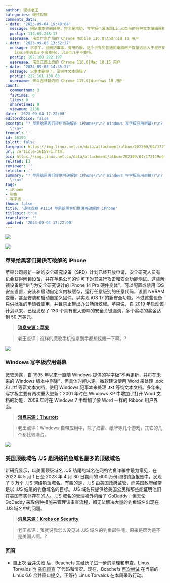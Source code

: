 ```yaml
---
author: 硬核老王
categories: 硬核观察
comments_data:
- date: '2023-09-04 19:49:04'
  message: 把记事本也删掉吧，完全是鸡肋，写字板也没法跟Linux自带的各种文本编辑器相提并论（它们至少能当作简单的代码编辑器，有的编辑器甚至支持插件），Mac自带的文本编辑器也差不多。
  postip: 113.65.248.17
  username: 来自广东广州的 Chrome Mobile 116.0|Android 10 用户
- date: '2023-09-05 13:52:27'
  message: 求求了，别删记事本，有用的很，这个世界的普通的电脑用户数量远远大于程序员，日常查看、简单的编辑纯文本很有用。而且支持bidi，主要用于一些特殊语言文字（例如阿拉伯语），vscode到微软倒闭都不可能支持（vscode
    issue明确表示不会支持），vim也几乎不支持。
  postip: 182.108.222.197
  username: 来自江西上饶的 Chrome 116.0|Mac 10.15 用户
- date: '2023-09-05 14:35:27'
  message: 记事本删掉了，没网咋文本编辑？
  postip: 222.161.138.83
  username: 来自吉林延边的 Chrome 115.0|Windows 10 用户
count:
  commentnum: 3
  favtimes: 0
  likes: 0
  sharetimes: 0
  viewnum: 2136
date: '2023-09-04 17:22:00'
editorchoice: false
excerpt: "? 苹果给黑客们提供可破解的 iPhone\r\n? Windows 写字板应用谢幕\r\n? 美国顶级域名 .US 是网络钓鱼域名最多的顶级域名\r\n»
  \r\n»"
fromurl: ''
id: 16159
islctt: false
largepic: https://img.linux.net.cn/data/attachment/album/202309/04/172119n6fh1mq2hgnqyenz.jpg
url: /article-16159-1.html
pic: https://img.linux.net.cn/data/attachment/album/202309/04/172119n6fh1mq2hgnqyenz.jpg.thumb.jpg
related: []
reviewer: ''
selector: ''
summary: "? 苹果给黑客们提供可破解的 iPhone\r\n? Windows 写字板应用谢幕\r\n? 美国顶级域名 .US 是网络钓鱼域名最多的顶级域名\r\n»
  \r\n»"
tags:
- iPhone
- 钓鱼
- 写字板
thumb: false
title: '硬核观察 #1114 苹果给黑客们提供可破解的 iPhone'
titlepic: true
translator: ''
updated: '2023-09-04 17:22:00'
---
```


![](https://img.linux.net.cn/data/attachment/album/202309/04/172119n6fh1mq2hgnqyenz.jpg)


![](https://img.linux.net.cn/data/attachment/album/202309/04/172131cmb5f2phvpb911ad.jpg)


### 苹果给黑客们提供可破解的 iPhone


苹果公司最新一轮的安全研究设备（SRD）计划已经开放申请，安全研究人员有机会获得解锁设备，并在苹果公司的许可下对其进行攻击和安全功能测试。这些解锁设备是“专门为安全研究设计的 iPhone 14 Pro 硬件变体”，可以配置或禁用 iOS 安全设置，安装和启动自定义内核缓存，运行任意级别的任意代码，设置 NVRAM 变量，甚至安装和启动自定义固件，以实现 iOS 17 的新安全功能。不过这些设备只供批准的申请者使用，并且禁止带出办公场所炫耀。苹果说，自 2019 年启动该计划以来，已经发现了 130 个具有重大影响的安全关键漏洞，多个奖项的奖金达到 50 万美元。



> 
> **[消息来源：苹果](https://security.apple.com/blog/security-research-device-program-2024/)**
> 
> 
> 



> 
> 老王点评：这样的魔改手机谁拿到手都想炫耀一下啊。?
> 
> 
> 


![](https://img.linux.net.cn/data/attachment/album/202309/04/172142wjtl9x54jn3yjyy2.jpg)


### Windows 写字板应用谢幕


微软透露，自 1995 年以来一直随 Windows 提供的写字板“不再更新，并将在未来的 Windows 版本中删除”，但具体时间未定。微软建议使用 Word 来处理 .doc 和 .rtf 等富文本文档，使用 Windows 记事本来处理 .txt 等纯文本文档。多年来，写字板主要有两次重大更新：2001 年时在 Windows XP 中增加了打开 Word 文档的功能，2009 年时在 Windows 7 中增加了像 Word 一样的 Ribbon 用户界面。



> 
> **[消息来源：Thurrott](https://www.thurrott.com/windows/windows-11/288088/rip-wordpad)**
> 
> 
> 



> 
> 老王点评：Windows 自带应用中，除了扫雷、纸牌等几个游戏，其它的几个都比较凑合。
> 
> 
> 


![](https://img.linux.net.cn/data/attachment/album/202309/04/172155assgyyw03zsnwnoa.jpg)


### 美国顶级域名 .US 是网络钓鱼域名最多的顶级域名


新研究显示，以美国顶级域名 .US 结尾的域名在网络钓鱼诈骗中最为常见，在 2022 年 5 月 1 日至 2023 年 4 月 30 日期间的 600 万份网络钓鱼报告中，发现了 3 万个 .US 网络钓鱼域名。有趣的是，.US 由美国政府监管，而美国政府经常是以 .US 结尾的钓鱼域名的目标。.US 域名只提供给美国公民和那些能证明他们在美国有实体存在的人。.US 域名的管理被外包给了 GoDaddy，但无论 GoDaddy 采取何种措施来管理该审查流程，都无法解决大量的钓鱼域名出现在 .US 域名中的问题。



> 
> **[消息来源：Krebs on Security](https://krebsonsecurity.com/2023/09/why-is-us-being-used-to-phish-so-many-of-us/)**
> 
> 
> 



> 
> 老王点评：我就说我怎么没见过 .US 域名的钓鱼邮件呢，原来是因为是不是美国人啊。?
> 
> 
> 


### 回音


* 自上次 [合并失败](/article-15989-1.html) 后，Bcachefs 又经历了进一步的清理和审查。Linus Torvalds 也 [亲自审查](/article-16087-1.html) 了代码和情况。现在，Bcachefs [再次尝试](https://www.phoronix.com/news/Bcachefs-For-Linux-6.6-PR) 在当前的 Linux 6.6 合并窗口提交，正等待 Linus Torvalds 在本周采取行动。